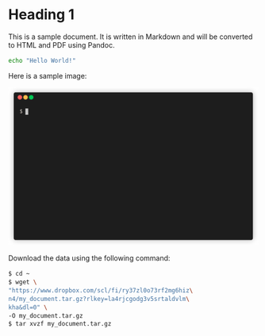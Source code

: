 # Heading 1

This is a sample document. It is written in Markdown and will be converted to HTML and PDF using Pandoc.

```bash
echo "Hello World!"
```

Here is a sample image:

![This is a sample image](includes/fdfecfa3fb73a912094ddd8b5633a80d.gif)

Download the data using the following command:

```bash
$ cd ~
$ wget \
"https://www.dropbox.com/scl/fi/ry37zl0o73rf2mg6hiz\
n4/my_document.tar.gz?rlkey=la4rjcgodg3v5srtaldvlm\
kha&dl=0" \
-O my_document.tar.gz
$ tar xvzf my_document.tar.gz
```
